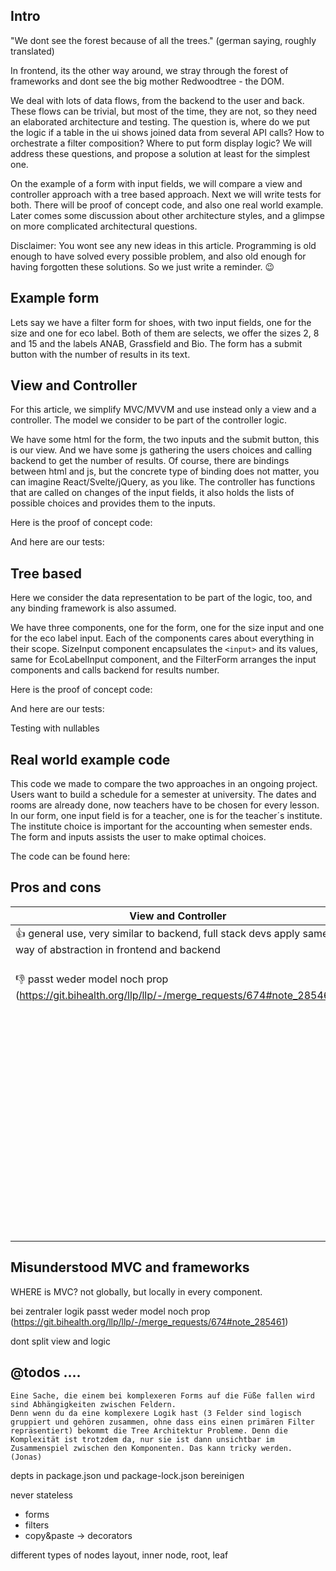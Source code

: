 

## Intro

"We dont see the forest because of all the trees." (german saying, roughly translated)

In frontend, its the other way around, we stray through the forest of frameworks and dont see the big mother Redwoodtree - the DOM.

We deal with lots of data flows, from the backend to the user and back. These flows can be trivial, but most of the time, they are not, 
so they need an elaborated architecture and testing. The question is, where do we put the logic if a table in the ui shows 
joined data from several API calls? How to orchestrate a filter composition? Where to put form display logic? We will 
address these questions, and propose a solution at least for the simplest one. 

On the example of a form with input fields, we will compare a view and controller approach with a tree based approach. 
Next we will write tests for both. There will be proof of concept code, and also one real world example. 
Later comes some discussion about other architecture styles, and a glimpse on more complicated architectural questions. 

Disclaimer: You wont see any new ideas in this article. Programming is old enough to have solved every possible problem, 
and also old enough for having forgotten these solutions. So we just write a reminder. 😉

## Example form

Lets say we have a filter form for shoes, with two input fields, one for the size and one for eco label. Both of them are selects, 
we offer the sizes 2, 8 and 15 and the labels ANAB, Grassfield and Bio. The form has a submit button with the number of results in
its text. 

## View and Controller

For this article, we simplify MVC/MVVM and use instead only a view and a controller. The model we consider to be part of the controller logic.  

We have some html for the form, the two inputs and the submit button, this is our view. And we have some js gathering the users choices and
calling backend to get the number of results. Of course, there are bindings between html and js, but the concrete type of binding does not matter, 
you can imagine React/Svelte/jQuery, as you like. The controller has functions that are called on changes of the input fields, it also holds the 
lists of possible choices and provides them to the inputs.

Here is the proof of concept code: 

And here are our tests: 


## Tree based

Here we consider the data representation to be part of the logic, too, and any binding framework is also assumed.

We have three components, one for the form, one for the size input and one for the eco label input. Each of the components cares about 
everything in their scope. SizeInput component encapsulates the `<input>` and its values, same for EcoLabelInput component, and the FilterForm
arranges the input components and calls backend for results number.

Here is the proof of concept code:

And here are our tests:

Testing with nullables

## Real world example code

This code we made to compare the two approaches in an ongoing project. Users want to build a schedule for a semester at university. The dates and
rooms are already done, now teachers have to be chosen for every lesson. In our form, one input field is for a teacher, one is for the teacher´s 
institute. The institute choice is important for the accounting when semester ends. The form and inputs assists the user to make optimal choices.

The code can be found here: 

## Pros and cons

| View and Controller                                                                                             | Tree based                                                                               |
|-----------------------------------------------------------------------------------------------------------------|------------------------------------------------------------------------------------------|
| 👍  general use, very similar to backend, full stack devs apply same way of abstraction in frontend and backend | 👍 logic structure fits DOM structure                                                     | 
|       👎 passt weder model noch prop (https://git.bihealth.org/llp/llp/-/merge_requests/674#note_285461)                                                                                                            | 👍 debugging with browser dev tools leads directly to right component                     |
|                                                                                                                 | 👍 logic scales gracefully, its clear, where to put the logic for new features            |
|                                                                                                                 | 👍 fits concepts of frontend frameworks focussing on components like React/Vue/Svelte/... |
|                                                                                                                 | 👍 fits specific frontend testing concepts like recommended by Playwright/...             |


## Misunderstood MVC and frameworks

WHERE is MVC? not globally, but locally in every component.

bei zentraler logik passt weder model noch prop (https://git.bihealth.org/llp/llp/-/merge_requests/674#note_285461)


dont split view and logic

## @todos .... 

```
Eine Sache, die einem bei komplexeren Forms auf die Füße fallen wird sind Abhängigkeiten zwischen Feldern.
Denn wenn du da eine komplexere Logik hast (3 Felder sind logisch gruppiert und gehören zusammen, ohne dass eins einen primären Filter repräsentiert) bekommt die Tree Architektur Probleme. Denn die Komplexität ist trotzdem da, nur sie ist dann unsichtbar im Zusammenspiel zwischen den Komponenten. Das kann tricky werden.
(Jonas)
```

depts in package.json und package-lock.json bereinigen

never stateless

- forms
- filters
- copy&paste -> decorators

different types of nodes
layout, inner node, root, leaf


